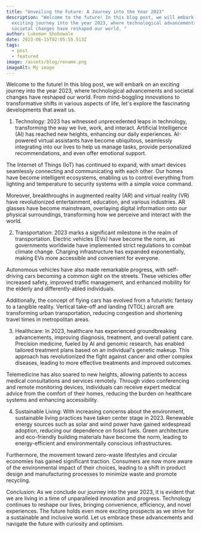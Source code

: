 ```yaml
---
title: "Unveiling the Future: A Journey into the Year 2023"
description: "Welcome to the future! In this blog post, we will embark on an
  exciting journey into the year 2023, where technological advancements and
  societal changes have reshaped our world. "
author: Lukeman Shobowale
date: 2023-06-15T02:05:55.513Z
tags:
  - post
  - featured
image: /assets/blog/rename.png
imageAlt: My image
---
```


Welcome to the future! In this blog post, we will embark on an exciting journey into the year 2023, where technological advancements and societal changes have reshaped our world. From mind-boggling innovations to transformative shifts in various aspects of life, let's explore the fascinating developments that await us.

1. Technology:
   2023 has witnessed unprecedented leaps in technology, transforming the way we live, work, and interact. Artificial Intelligence (AI) has reached new heights, enhancing our daily experiences. AI-powered virtual assistants have become ubiquitous, seamlessly integrating into our lives to help us manage tasks, provide personalized recommendations, and even offer emotional support.

The Internet of Things (IoT) has continued to expand, with smart devices seamlessly connecting and communicating with each other. Our homes have become intelligent ecosystems, enabling us to control everything from lighting and temperature to security systems with a simple voice command.

Moreover, breakthroughs in augmented reality (AR) and virtual reality (VR) have revolutionized entertainment, education, and various industries. AR glasses have become mainstream, overlaying digital information onto our physical surroundings, transforming how we perceive and interact with the world.

2. Transportation:
   2023 marks a significant milestone in the realm of transportation. Electric vehicles (EVs) have become the norm, as governments worldwide have implemented strict regulations to combat climate change. Charging infrastructure has expanded exponentially, making EVs more accessible and convenient for everyone.

Autonomous vehicles have also made remarkable progress, with self-driving cars becoming a common sight on the streets. These vehicles offer increased safety, improved traffic management, and enhanced mobility for the elderly and differently-abled individuals.

Additionally, the concept of flying cars has evolved from a futuristic fantasy to a tangible reality. Vertical take-off and landing (VTOL) aircraft are transforming urban transportation, reducing congestion and shortening travel times in metropolitan areas.

3. Healthcare:
   In 2023, healthcare has experienced groundbreaking advancements, improving diagnosis, treatment, and overall patient care. Precision medicine, fueled by AI and genomic research, has enabled tailored treatment plans based on an individual's genetic makeup. This approach has revolutionized the fight against cancer and other complex diseases, leading to more effective treatments and improved outcomes.

Telemedicine has also soared to new heights, allowing patients to access medical consultations and services remotely. Through video conferencing and remote monitoring devices, individuals can receive expert medical advice from the comfort of their homes, reducing the burden on healthcare systems and enhancing accessibility.

4. Sustainable Living:
   With increasing concerns about the environment, sustainable living practices have taken center stage in 2023. Renewable energy sources such as solar and wind power have gained widespread adoption, reducing our dependence on fossil fuels. Green architecture and eco-friendly building materials have become the norm, leading to energy-efficient and environmentally conscious infrastructures.

Furthermore, the movement toward zero-waste lifestyles and circular economies has gained significant traction. Consumers are now more aware of the environmental impact of their choices, leading to a shift in product design and manufacturing processes to minimize waste and promote recycling.

Conclusion:
As we conclude our journey into the year 2023, it is evident that we are living in a time of unparalleled innovation and progress. Technology continues to reshape our lives, bringing convenience, efficiency, and novel experiences. The future holds even more exciting prospects as we strive for a sustainable and inclusive world. Let us embrace these advancements and navigate the future with curiosity and optimism.